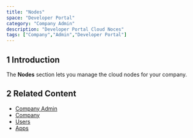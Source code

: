 ```yaml
---
title: "Nodes"
space: "Developer Portal"
category: "Company Admin"
description: "Developer Portal Cloud Noces"
tags: ["Company","Admin","Developer Portal"]
---
```


## 1 Introduction

The **Nodes** section lets you manage the cloud nodes for your company.


## 2 Related Content

* [Company Admin](index)
* [Company](company)
* [Users](nodes)
* [Apps](apps)

